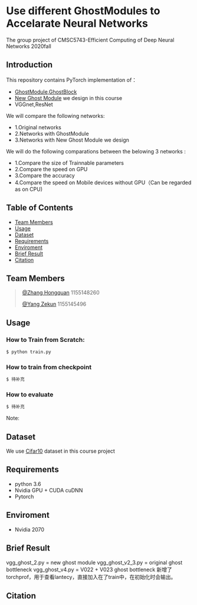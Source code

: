 # Use different GhostModules to Accelarate Neural Networks  
The group project of  CMSC5743-Efficient Computing of Deep Neural Networks  2020fall

## Introduction
This repository contains PyTorch implementation of：
- [GhostModule,GhostBlock]() 
- [New Ghost Module](https://github.com/dnnYANGZHANG/dnn) we design in this course
- VGGnet,ResNet

We will compare the following networks:
- 1.Original networks
- 2.Networks with GhostModule
- 3.Networks with New Ghost Module we design

We will do the following comparations between the belowing 3 networks :
- 1.Compare the size of Trainnable parameters
- 2.Compare the speed on GPU
- 3.Compare the accuracy
- 4.Compare the speed on Mobile devices without GPU（Can be regarded as on CPU)


## Table of Contents

- [Team Members](#team-members)
- [Usage](#usage)
- [Dataset](#dataset)
- [Requirements](#requirements)
- [Enviroment](#enviroment)
- [Brief Result](#brief-result)
- [Citation](#citation)

## Team Members

> ​	[@Zhang Hongquan](https://github.com/horcham)  1155148260
> 
> ​	[@Yang Zekun](https://github.com/Dopeeee)      1155145496
> 


## Usage
### How to Train from Scratch:
```sh
$ python train.py 
```
### How to train from checkpoint
```sh
$ 待补充
```
### How to evaluate 
```sh
$ 待补充
```

Note: 

## Dataset
We use [Cifar10](http://www.cs.toronto.edu/~kriz/cifar.html) dataset in this course project

## Requirements
- python 3.6
- Nvidia GPU + CUDA cuDNN
- Pytorch

## Enviroment
- Nvidia 2070

## Brief Result
vgg_ghost_2.py = new ghost module
vgg_ghost_v2_3.py = original ghost bottleneck
vgg_ghost_v4.py = V022 + V023 ghost bottleneck
新增了torchprof，用于查看lantecy，直接加入在了train中，在初始化时会输出。

## Citation
  



